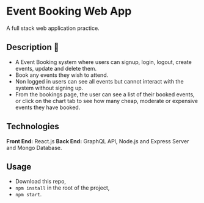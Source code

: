 # Event Booking Web App

A full stack web application practice. 

## Description 🧙‍

- A Event Booking system where users can signup, login, logout, create events, update and delete them.
- Book any events they wish to attend.
- Non logged in users can see all events but cannot interact with the system without signing up.
- From the bookings page, the user can see a list of their booked events, or click on the chart tab to see how many cheap, moderate or expensive events they have booked. 


## Technologies

**Front End:** React.js
**Back End:** GraphQL API, Node.js and Express Server and Mongo Database.

## Usage 

- Download this repo,
- `npm install` in the root of the project,
- `npm start`. 
